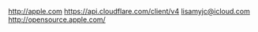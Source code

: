 http://apple.com https://api.cloudflare.com/client/v4
lisamyjc@icloud.com
http://opensource.apple.com/
